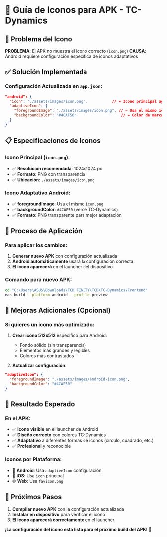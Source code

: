 # 📱 Guía de Iconos para APK - TC-Dynamics

## 🎯 **Problema del Icono**

**PROBLEMA**: El APK no muestra el icono correcto (`icon.png`)
**CAUSA**: Android requiere configuración específica de iconos adaptativos

## ✅ **Solución Implementada**

### **Configuración Actualizada en `app.json`**:
```json
"android": {
  "icon": "./assets/images/icon.png",           // ← Icono principal agregado
  "adaptiveIcon": {
    "foregroundImage": "./assets/images/icon.png", // ← Usa el mismo icono
    "backgroundColor": "#4CAF50"                    // ← Color de marca verde
  }
}
```

## 📋 **Especificaciones de Iconos**

### **Icono Principal (`icon.png`)**:
- ✅ **Resolución recomendada**: 1024x1024 px
- ✅ **Formato**: PNG con transparencia
- ✅ **Ubicación**: `./assets/images/icon.png`

### **Icono Adaptativo Android**:
- ✅ **foregroundImage**: Usa el mismo `icon.png`
- ✅ **backgroundColor**: `#4CAF50` (verde TC-Dynamics)
- ✅ **Formato**: PNG transparente para mejor adaptación

## 🔄 **Proceso de Aplicación**

### **Para aplicar los cambios**:
1. **Generar nuevo APK** con configuración actualizada
2. **Android automáticamente** usará la configuración correcta
3. **El icono aparecerá** en el launcher del dispositivo

### **Comando para nuevo APK**:
```bash
cd "C:\Users\ASUS\Downloads\TCD FINITY\TCD\TC-Dynamics\Frontend"
eas build --platform android --profile preview
```

## 🎨 **Mejoras Adicionales (Opcional)**

### **Si quieres un icono más optimizado**:

1. **Crear icono 512x512** específico para Android:
   - Fondo sólido (sin transparencia)
   - Elementos más grandes y legibles
   - Colores más contrastados

2. **Actualizar configuración**:
```json
"adaptiveIcon": {
  "foregroundImage": "./assets/images/android-icon.png",
  "backgroundColor": "#4CAF50"
}
```

## 📱 **Resultado Esperado**

### **En el APK**:
- ✅ **Icono visible** en el launcher de Android
- ✅ **Diseño correcto** con colores TC-Dynamics
- ✅ **Adaptativo** a diferentes formas de iconos (círculo, cuadrado, etc.)
- ✅ **Profesional** y reconocible

### **Iconos por Plataforma**:
- 📱 **Android**: Usa `adaptiveIcon` configuración
- 🍎 **iOS**: Usa `icon` principal
- 🌐 **Web**: Usa `favicon.png`

## 🚀 **Próximos Pasos**

1. **Compilar nuevo APK** con la configuración actualizada
2. **Instalar en dispositivo** para verificar el icono
3. **El icono aparecerá correctamente** en el launcher

**¡La configuración del icono está lista para el próximo build del APK!** 🎉